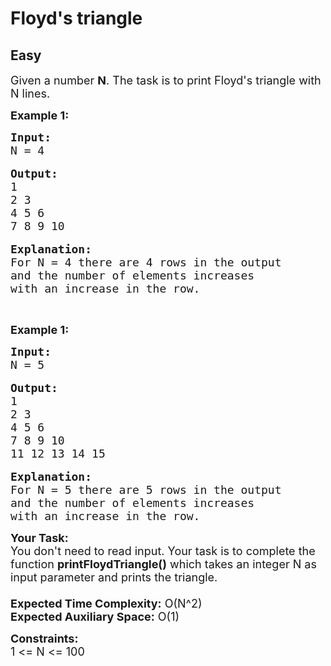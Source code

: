 # Floyd's triangle
## Easy
<div class="problem-statement">
                <p></p><p><span style="font-size:18px">Given a number <strong>N</strong>. The task is to print Floyd's triangle with N lines.</span></p>

<p><strong><span style="font-size:18px">Example 1:</span></strong></p>

<pre><strong><span style="font-size:18px">Input:
</span></strong><span style="font-size:18px">N = 4</span>

<strong><span style="font-size:18px">Output:
</span></strong><span style="font-size:18px">1
2 3
4 5 6
7 8 9 10</span>

<strong><span style="font-size:18px">Explanation:
</span></strong><span style="font-size:18px">For N = 4 there are 4 rows in the output
and the number of elements increases 
with an increase in the row.</span></pre>

<p>&nbsp;</p>

<p><strong><span style="font-size:18px">Example 1:</span></strong></p>

<pre><strong><span style="font-size:18px">Input:
</span></strong><span style="font-size:18px">N = 5</span>

<strong><span style="font-size:18px">Output:
</span></strong><span style="font-size:18px">1
2 3
4 5 6
7 8 9 10
11 12 13 14 15</span>

<strong><span style="font-size:18px">Explanation:
</span></strong><span style="font-size:18px">For N = 5 there are 5 rows in the output
and the number of elements increases 
with an increase in the row.</span></pre>

<p><span style="font-size:18px"><strong>Your Task:&nbsp;&nbsp;</strong><br>
You don't need to read input. Your task is to complete the function&nbsp;<strong>printFloydTriangle()</strong>&nbsp;which takes an integer N as input parameter and prints the triangle.<br>
<br>
<strong>Expected Time Complexity:</strong>&nbsp;O(N^2)<br>
<strong>Expected Auxiliary Space:</strong>&nbsp;O(1)</span></p>

<p><span style="font-size:18px"><strong>Constraints:</strong><br>
1 &lt;= N &lt;= 100</span></p>
 <p></p>
            </div>